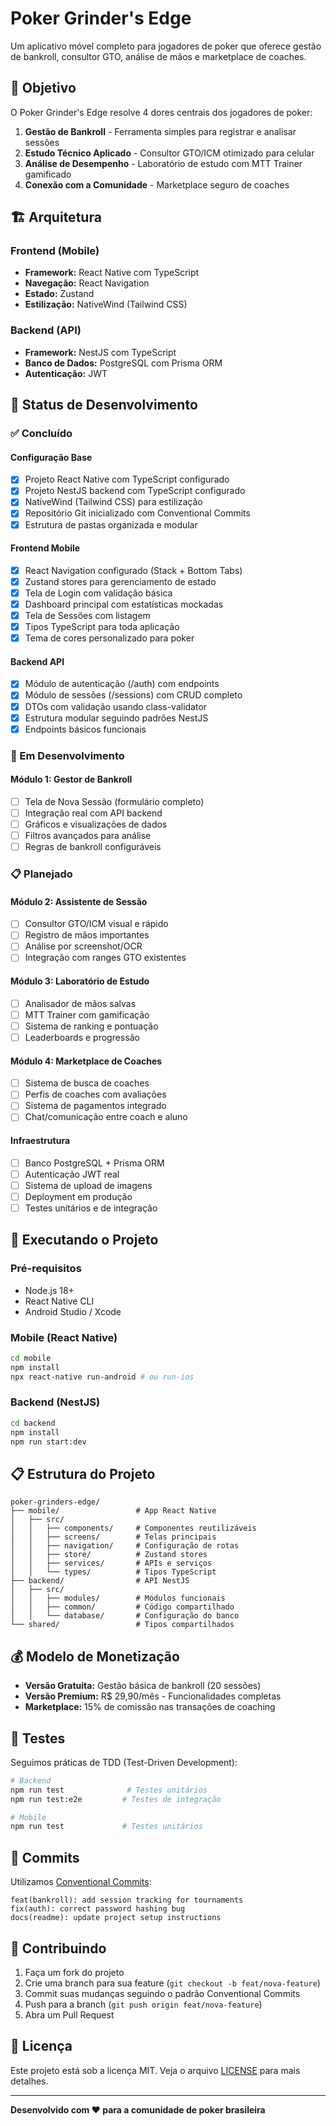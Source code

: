 # Poker Grinder's Edge

Um aplicativo móvel completo para jogadores de poker que oferece gestão de bankroll, consultor GTO, análise de mãos e marketplace de coaches.

## 🎯 Objetivo

O Poker Grinder's Edge resolve 4 dores centrais dos jogadores de poker:

1. **Gestão de Bankroll** - Ferramenta simples para registrar e analisar sessões
2. **Estudo Técnico Aplicado** - Consultor GTO/ICM otimizado para celular
3. **Análise de Desempenho** - Laboratório de estudo com MTT Trainer gamificado
4. **Conexão com a Comunidade** - Marketplace seguro de coaches

## 🏗️ Arquitetura

### Frontend (Mobile)
- **Framework:** React Native com TypeScript
- **Navegação:** React Navigation
- **Estado:** Zustand
- **Estilização:** NativeWind (Tailwind CSS)

### Backend (API)
- **Framework:** NestJS com TypeScript
- **Banco de Dados:** PostgreSQL com Prisma ORM
- **Autenticação:** JWT

## 📱 Status de Desenvolvimento

### ✅ Concluído

#### Configuração Base
- [x] Projeto React Native com TypeScript configurado
- [x] Projeto NestJS backend com TypeScript configurado
- [x] NativeWind (Tailwind CSS) para estilização
- [x] Repositório Git inicializado com Conventional Commits
- [x] Estrutura de pastas organizada e modular

#### Frontend Mobile
- [x] React Navigation configurado (Stack + Bottom Tabs)
- [x] Zustand stores para gerenciamento de estado
- [x] Tela de Login com validação básica
- [x] Dashboard principal com estatísticas mockadas
- [x] Tela de Sessões com listagem
- [x] Tipos TypeScript para toda aplicação
- [x] Tema de cores personalizado para poker

#### Backend API
- [x] Módulo de autenticação (/auth) com endpoints
- [x] Módulo de sessões (/sessions) com CRUD completo
- [x] DTOs com validação usando class-validator
- [x] Estrutura modular seguindo padrões NestJS
- [x] Endpoints básicos funcionais

### 🚧 Em Desenvolvimento

#### Módulo 1: Gestor de Bankroll
- [ ] Tela de Nova Sessão (formulário completo)
- [ ] Integração real com API backend
- [ ] Gráficos e visualizações de dados
- [ ] Filtros avançados para análise
- [ ] Regras de bankroll configuráveis

### 📋 Planejado

#### Módulo 2: Assistente de Sessão
- [ ] Consultor GTO/ICM visual e rápido
- [ ] Registro de mãos importantes
- [ ] Análise por screenshot/OCR
- [ ] Integração com ranges GTO existentes

#### Módulo 3: Laboratório de Estudo
- [ ] Analisador de mãos salvas
- [ ] MTT Trainer com gamificação
- [ ] Sistema de ranking e pontuação
- [ ] Leaderboards e progressão

#### Módulo 4: Marketplace de Coaches
- [ ] Sistema de busca de coaches
- [ ] Perfis de coaches com avaliações
- [ ] Sistema de pagamentos integrado
- [ ] Chat/comunicação entre coach e aluno

#### Infraestrutura
- [ ] Banco PostgreSQL + Prisma ORM
- [ ] Autenticação JWT real
- [ ] Sistema de upload de imagens
- [ ] Deployment em produção
- [ ] Testes unitários e de integração

## 🚀 Executando o Projeto

### Pré-requisitos
- Node.js 18+
- React Native CLI
- Android Studio / Xcode

### Mobile (React Native)
```bash
cd mobile
npm install
npx react-native run-android # ou run-ios
```

### Backend (NestJS)
```bash
cd backend
npm install
npm run start:dev
```

## 📋 Estrutura do Projeto

```
poker-grinders-edge/
├── mobile/                 # App React Native
│   ├── src/
│   │   ├── components/     # Componentes reutilizáveis
│   │   ├── screens/        # Telas principais
│   │   ├── navigation/     # Configuração de rotas
│   │   ├── store/          # Zustand stores
│   │   ├── services/       # APIs e serviços
│   │   └── types/          # Tipos TypeScript
├── backend/                # API NestJS
│   ├── src/
│   │   ├── modules/        # Módulos funcionais
│   │   ├── common/         # Código compartilhado
│   │   └── database/       # Configuração do banco
└── shared/                 # Tipos compartilhados
```

## 💰 Modelo de Monetização

- **Versão Gratuita:** Gestão básica de bankroll (20 sessões)
- **Versão Premium:** R$ 29,90/mês - Funcionalidades completas
- **Marketplace:** 15% de comissão nas transações de coaching

## 🧪 Testes

Seguimos práticas de TDD (Test-Driven Development):

```bash
# Backend
npm run test              # Testes unitários
npm run test:e2e         # Testes de integração

# Mobile
npm run test             # Testes unitários
```

## 📝 Commits

Utilizamos [Conventional Commits](https://www.conventionalcommits.org/):

```
feat(bankroll): add session tracking for tournaments
fix(auth): correct password hashing bug
docs(readme): update project setup instructions
```

## 🤝 Contribuindo

1. Faça um fork do projeto
2. Crie uma branch para sua feature (`git checkout -b feat/nova-feature`)
3. Commit suas mudanças seguindo o padrão Conventional Commits
4. Push para a branch (`git push origin feat/nova-feature`)
5. Abra um Pull Request

## 📄 Licença

Este projeto está sob a licença MIT. Veja o arquivo [LICENSE](LICENSE) para mais detalhes.

---

**Desenvolvido com ❤️ para a comunidade de poker brasileira**